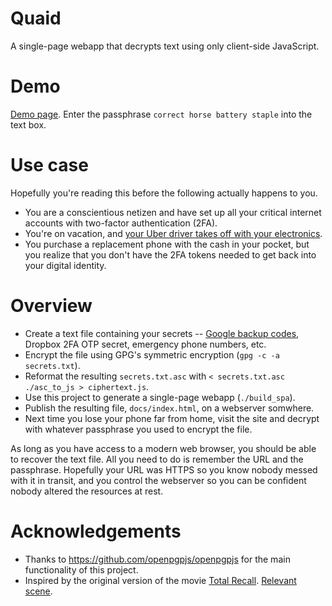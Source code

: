 # Quaid
A single-page webapp that decrypts text using only client-side JavaScript.

# Demo
[Demo page](https://sowbug.github.io/quaid/). Enter the passphrase `correct horse battery staple` into the text box.

# Use case
Hopefully you're reading this before the following actually happens to you.

* You are a conscientious netizen and have set up all your critical internet accounts with two-factor authentication (2FA).
* You're on vacation, and [your Uber driver takes off with your electronics](https://fymhotsauce.rocks/blogs/news/my-uber-driver-robbed-me-so-i-took-uber-to-court-and-won).
* You purchase a replacement phone with the cash in your pocket, but you realize that you don't have the 2FA tokens needed to get back into your digital identity.

# Overview
* Create a text file containing your secrets -- [Google backup codes](https://support.google.com/accounts/answer/1187538?hl=en), Dropbox 2FA OTP secret, emergency phone numbers, etc.
* Encrypt the file using GPG's symmetric encryption (`gpg -c -a secrets.txt`).
* Reformat the resulting `secrets.txt.asc` with `< secrets.txt.asc ./asc_to_js > ciphertext.js`.
* Use this project to generate a single-page webapp (`./build_spa`).
* Publish the resulting file, `docs/index.html`, on a webserver somwhere.
* Next time you lose your phone far from home, visit the site and decrypt with whatever passphrase you used to encrypt the file.

As long as you have access to a modern web browser, you should be able to recover
the text file. All you need to do is remember the URL and the passphrase.
Hopefully your URL was HTTPS so you know nobody messed with it in transit, and you control
the webserver so you can be confident nobody altered the resources at rest.

# Acknowledgements

* Thanks to https://github.com/openpgpjs/openpgpjs for the main functionality of this project.
* Inspired by the original version of the movie [Total Recall](http://www.imdb.com/title/tt0100802/). [Relevant scene](https://www.youtube.com/watch?v=a5ztlWzi0kY).
